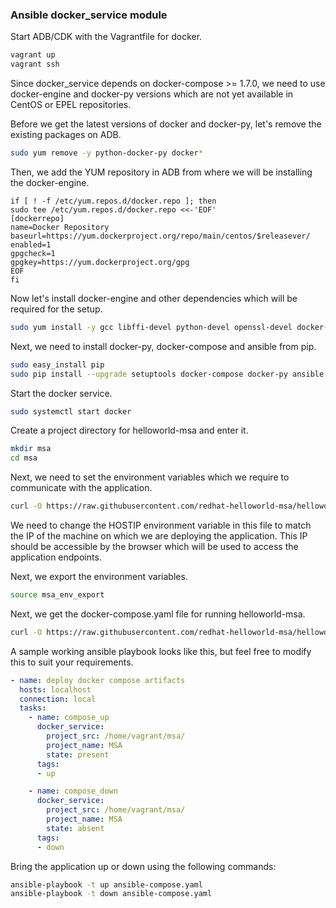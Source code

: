 ### Ansible docker_service module

Start ADB/CDK with the Vagrantfile for docker.

```bash
vagrant up
vagrant ssh
```

Since docker_service depends on docker-compose >= 1.7.0, we need to use docker-engine and docker-py versions which are not yet available in CentOS or EPEL repositories.

Before we get the latest versions of docker and docker-py, let's remove the existing packages on ADB.

```bash
sudo yum remove -y python-docker-py docker*
```

Then, we add the YUM repository in ADB from where we will be installing the docker-engine.

```
if [ ! -f /etc/yum.repos.d/docker.repo ]; then
sudo tee /etc/yum.repos.d/docker.repo <<-'EOF'
[dockerrepo]
name=Docker Repository
baseurl=https://yum.dockerproject.org/repo/main/centos/$releasever/
enabled=1
gpgcheck=1
gpgkey=https://yum.dockerproject.org/gpg
EOF
fi
```
Now let's install docker-engine and other dependencies which will be required for the setup.

```bash
sudo yum install -y gcc libffi-devel python-devel openssl-devel docker-engine
```

Next, we need to install docker-py, docker-compose and ansible from pip.

```bash
sudo easy_install pip
sudo pip install --upgrade setuptools docker-compose docker-py ansible
```
Start the docker service.

```bash
sudo systemctl start docker
```

Create a project directory for helloworld-msa and enter it.

```bash
mkdir msa
cd msa
```

Next, we need to set the environment variables which we require to communicate with the application.

```bash
curl -O https://raw.githubusercontent.com/redhat-helloworld-msa/helloworld-msa/master/docker-compose-files/ansible-compose/msa_env_export
```

We need to change the HOSTIP environment variable in this file to match the IP of the machine on which we are deploying the application. This IP should be accessible by the browser which will be used to access the application endpoints.

Next, we export the environment variables.

```bash
source msa_env_export
```

Next, we get the docker-compose.yaml file for running helloworld-msa.

```bash
curl -O https://raw.githubusercontent.com/redhat-helloworld-msa/helloworld-msa/master/docker-compose-files/ansible-compose/docker-compose.yaml
```

A sample working ansible playbook looks like this, but feel free to modify this to suit your requirements.

```yaml
- name: deploy docker compose artifacts
  hosts: localhost
  connection: local
  tasks:
    - name: compose_up
      docker_service:
        project_src: /home/vagrant/msa/
        project_name: MSA
        state: present
      tags:
      - up

    - name: compose_down
      docker_service:
        project_src: /home/vagrant/msa/
        project_name: MSA
        state: absent
      tags:
      - down
```

Bring the application up or down using the following commands:

```bash
ansible-playbook -t up ansible-compose.yaml
ansible-playbook -t down ansible-compose.yaml
```
